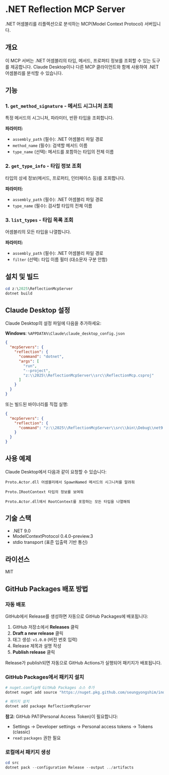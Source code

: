 # .NET Reflection MCP Server

.NET 어셈블리를 리플렉션으로 분석하는 MCP(Model Context Protocol) 서버입니다.

## 개요

이 MCP 서버는 .NET 어셈블리의 타입, 메서드, 프로퍼티 정보를 조회할 수 있는 도구를 제공합니다. Claude Desktop이나 다른 MCP 클라이언트와 함께 사용하여 .NET 어셈블리를 분석할 수 있습니다.

## 기능

### 1. `get_method_signature` - 메서드 시그니처 조회
특정 메서드의 시그니처, 파라미터, 반환 타입을 조회합니다.

**파라미터:**
- `assembly_path` (필수): .NET 어셈블리 파일 경로
- `method_name` (필수): 검색할 메서드 이름
- `type_name` (선택): 메서드를 포함하는 타입의 전체 이름

### 2. `get_type_info` - 타입 정보 조회
타입의 상세 정보(메서드, 프로퍼티, 인터페이스 등)를 조회합니다.

**파라미터:**
- `assembly_path` (필수): .NET 어셈블리 파일 경로
- `type_name` (필수): 검사할 타입의 전체 이름

### 3. `list_types` - 타입 목록 조회
어셈블리의 모든 타입을 나열합니다.

**파라미터:**
- `assembly_path` (필수): .NET 어셈블리 파일 경로
- `filter` (선택): 타입 이름 필터 (대소문자 구분 안함)

## 설치 및 빌드

```powershell
cd z:\2025\ReflectionMcpServer
dotnet build
```

## Claude Desktop 설정

Claude Desktop의 설정 파일에 다음을 추가하세요:

**Windows**: `%APPDATA%\Claude\claude_desktop_config.json`

```json
{
  "mcpServers": {
    "reflection": {
      "command": "dotnet",
      "args": [
        "run",
        "--project",
        "z:\\2025\\ReflectionMcpServer\\src\\ReflectionMcp.csproj"
      ]
    }
  }
}
```

또는 빌드된 바이너리를 직접 실행:

```json
{
  "mcpServers": {
    "reflection": {
      "command": "z:\\2025\\ReflectionMcpServer\\src\\bin\\Debug\\net9.0\\ReflectionMcp.exe"
    }
  }
}
```

## 사용 예제

Claude Desktop에서 다음과 같이 요청할 수 있습니다:

```
Proto.Actor.dll 어셈블리에서 SpawnNamed 메서드의 시그니처를 알려줘
```

```
Proto.IRootContext 타입의 정보를 보여줘
```

```
Proto.Actor.dll에서 RootContext를 포함하는 모든 타입을 나열해줘
```

## 기술 스택

- .NET 9.0
- ModelContextProtocol 0.4.0-preview.3
- stdio transport (표준 입출력 기반 통신)

## 라이선스

MIT

## GitHub Packages 배포 방법

### 자동 배포

GitHub에서 Release를 생성하면 자동으로 GitHub Packages에 배포됩니다:

1. GitHub 저장소에서 **Releases** 클릭
2. **Draft a new release** 클릭
3. 태그 생성: `v1.0.0` (버전 번호 입력)
4. Release 제목과 설명 작성
5. **Publish release** 클릭

Release가 publish되면 자동으로 GitHub Actions가 실행되어 패키지가 배포됩니다.

### GitHub Packages에서 패키지 설치

```powershell
# nuget.config에 GitHub Packages 소스 추가
dotnet nuget add source "https://nuget.pkg.github.com/seungyongshim/index.json" --name github --username USERNAME --password GITHUB_PAT

# 패키지 설치
dotnet add package ReflectionMcpServer
```

**참고**: GitHub PAT(Personal Access Token)이 필요합니다:
- Settings → Developer settings → Personal access tokens → Tokens (classic)
- `read:packages` 권한 필요

### 로컬에서 패키지 생성

```powershell
cd src
dotnet pack --configuration Release --output ../artifacts
```

